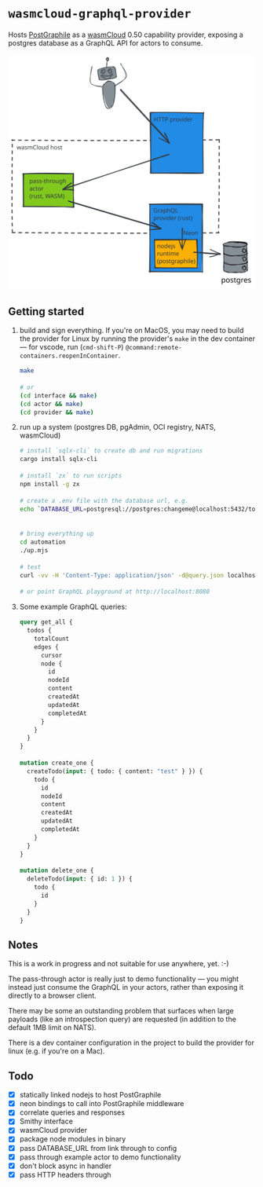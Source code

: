 # `wasmcloud-graphql-provider`

Hosts [PostGraphile](https://graphile.org) as a [wasmCloud](https://wasmcloud.dev) 0.50 capability provider, exposing a postgres database as a GraphQL API for actors to consume.

![architecture](docs/GraphQL%20Provider.svg)

## Getting started

1. build and sign everything. If you're on MacOS, you may need to build the provider for Linux by running the provider's `make` in the dev container — for vscode, run (`cmd-shift-P`) `@command:remote-containers.reopenInContainer`.

   ```sh
   make

   # or
   (cd interface && make)
   (cd actor && make)
   (cd provider && make)
   ```

1. run up a system (postgres DB, pgAdmin, OCI registry, NATS, wasmCloud)

   ```sh
   # install `sqlx-cli` to create db and run migrations
   cargo install sqlx-cli

   # install `zx` to run scripts
   npm install -g zx

   # create a .env file with the database url, e.g.
   echo `DATABASE_URL=postgresql://postgres:changeme@localhost:5432/todos` >.env


   # bring everything up
   cd automation
   ./up.mjs

   # test
   curl -vv -H 'Content-Type: application/json' -d@query.json localhost:8080

   # or point GraphQL playground at http://localhost:8080

   ```

1. Some example GraphQL queries:

   ```graphql
   query get_all {
     todos {
       totalCount
       edges {
         cursor
         node {
           id
           nodeId
           content
           createdAt
           updatedAt
           completedAt
         }
       }
     }
   }

   mutation create_one {
     createTodo(input: { todo: { content: "test" } }) {
       todo {
         id
         nodeId
         content
         createdAt
         updatedAt
         completedAt
       }
     }
   }

   mutation delete_one {
     deleteTodo(input: { id: 1 }) {
       todo {
         id
       }
     }
   }
   ```

## Notes

This is a work in progress and not suitable for use anywhere, yet. :-)

The pass-through actor is really just to demo functionality — you might instead just consume the GraphQL in your actors, rather than exposing it directly to a browser client.

There may be some an outstanding problem that surfaces when large payloads (like an introspection query) are requested (in addition to the default 1MB limit on NATS).

There is a dev container configuration in the project to build the provider for linux (e.g. if you're on a Mac).

## Todo

- [x] statically linked nodejs to host PostGraphile
- [x] neon bindings to call into PostGraphile middleware
- [x] correlate queries and responses
- [x] Smithy interface
- [x] wasmCloud provider
- [x] package node modules in binary
- [x] pass DATABASE_URL from link through to config
- [x] pass through example actor to demo functionality
- [x] don't block async in handler
- [x] pass HTTP headers through

